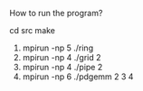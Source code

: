 How to run the program?

cd src
make

1) mpirun -np 5 ./ring
2) mpirun -np 4 ./grid 2
3) mpirun -np 4 ./pipe 2
4) mpirun -np 6 ./pdgemm 2 3 4
